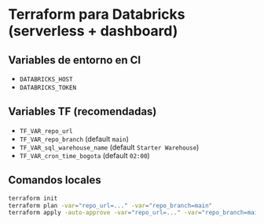 # Terraform para Databricks (serverless + dashboard)

## Variables de entorno en CI
- `DATABRICKS_HOST`
- `DATABRICKS_TOKEN`

## Variables TF (recomendadas)
- `TF_VAR_repo_url`
- `TF_VAR_repo_branch` (default `main`)
- `TF_VAR_sql_warehouse_name` (default `Starter Warehouse`)
- `TF_VAR_cron_time_bogota` (default `02:00`)

## Comandos locales
```bash
terraform init
terraform plan -var="repo_url=..." -var="repo_branch=main"
terraform apply -auto-approve -var="repo_url=..." -var="repo_branch=main"
```
